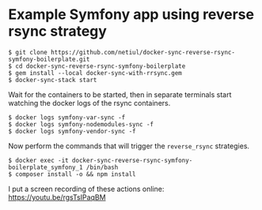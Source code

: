Example Symfony app using reverse rsync strategy
===============================================

    $ git clone https://github.com/netiul/docker-sync-reverse-rsync-symfony-boilerplate.git
    $ cd docker-sync-reverse-rsync-symfony-boilerplate
    $ gem install --local docker-sync-with-rrsync.gem
    $ docker-sync-stack start

Wait for the containers to be started, then in separate terminals start watching the docker logs of the rsync containers.
    
    $ docker logs symfony-var-sync -f
    $ docker logs symfony-nodemodules-sync -f
    $ docker logs symfony-vendor-sync -f
    
Now perform the commands that will trigger the `reverse_rsync` strategies.
    
    $ docker exec -it docker-sync-reverse-rsync-symfony-boilerplate_symfony_1 /bin/bash
    $ composer install -o && npm install
    
I put a screen recording of these actions online: https://youtu.be/rgsTsIPaqBM
